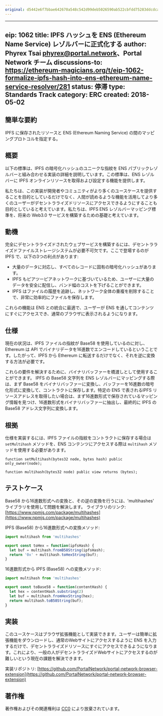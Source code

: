 ```yaml
---
original: d5442e6f7bbae642670a548c542d99deb5026590ab522cbfdd75283ddcdcae98
---
```


---
eip: 1062
title: IPFS ハッシュを ENS (Ethereum Name Service) レゾルバーに正式化する
author: Phyrex Tsai <phyrex@portal.network>、Portal Network チーム
discussions-to: https://ethereum-magicians.org/t/eip-1062-formalize-ipfs-hash-into-ens-ethereum-name-service-resolver/281
status: 停滞
type: Standards Track
category: ERC
created: 2018-05-02
---

## 簡単な要約
IPFS に保存されたリソースと ENS (Ethereum Naming Service) の間のマッピングプロトコルを指定する。

## 概要
以下の標準は、IPFS の暗号化ハッシュのユニークな指紋を ENS パブリックレゾルバーと組み合わせる実装の詳細を説明しています。この標準は、ENS レゾルバーに IPFS オンラインリソースを取得および設定する機能を提供します。

私たちは、この実装が開発者やコミュニティがより多くのユースケースを提供することを目的としているだけでなく、人間が読めるような機能を活用してより多くのユーザーがデセントラライズドリソースにアクセスできるようにすることも目的としていると考えています。私たちは、IPFS ENS レゾルバーマッピング標準を、将来の Web3.0 サービスを構築するための基礎と考えています。

## 動機
完全にデセントラライズドされたウェブサービスを構築するには、デセントラライズドファイルストレージシステムが必要不可欠です。ここで登場するのが IPFS で、以下の3つの利点があります:
- 大量のデータに対応し、すべてのレコードに固有の暗号化ハッシュがあります。
- IPFS もピアツーピアネットワークに基づいているため、ユーザーに大量のデータを安全に配信し、バンド幅のコストを下げることができます。
- IPFS はファイルの履歴を追跡し、ネットワーク全体の重複を削除することで、非常に効率的にファイルを保存します。

これらの機能は ENS との統合に最適で、ユーザーが ENS を通してコンテンツにすぐにアクセスでき、通常のブラウザに表示されるようになります。

## 仕様
現在の状況は、IPFS ファイルの指紋が Base58 を使用しているのに対し、Ethereum は API でバイナリデータを16進数でエンコードしているということです。したがって、IPFS から Ethereum に転送するだけでなく、それを逆に変換する方法が必要です。

これらの要件を解決するために、バイナリバッファーを橋渡しとして使用することができます。
IPFS の Base58 文字列を ENS レゾルバーにマッピングする際は、まず Base58 をバイナリバッファーに変換し、バッファーを16進数の暗号化形式に変換して、コントラクトに保存します。特定の ENS で表されるIPFS リソースアドレスを取得したい場合は、まず16進数形式で保存されているマッピング情報を見つけ、16進数形式をバイナリバッファーに抽出し、最終的に IPFS の Base58 アドレス文字列に変換します。

## 根拠
仕様を実装するには、IPFS ファイルの指紋をコントラクトに保存する場合は `setMultihash` メソッドを、ENS コンテンツにアクセスする際は `multihash` メソッドを使用する必要があります。

```solidity
function setMultihash(bytes32 node, bytes hash) public only_owner(node);
```

```solidity
function multihash(bytes32 node) public view returns (bytes);
```

## テストケース
Base58 から16進数形式への変換と、その逆の変換を行うには、'multihashes' ライブラリを使用して問題を解決します。
ライブラリのリンク: [https://www.npmjs.com/package/multihashes](https://www.npmjs.com/package/multihashes)

IPFS (Base58) から16進数形式への変換メソッド:

```javascript
import multihash from 'multihashes'

export const toHex = function(ipfsHash) {
  let buf = multihash.fromB58String(ipfsHash);
  return '0x' + multihash.toHexString(buf);
}
```

16進数形式から IPFS (Base58) への変換メソッド:

```javascript
import multihash from 'multihashes'

export const toBase58 = function(contentHash) {
  let hex = contentHash.substring(2)
  let buf = multihash.fromHexString(hex);
  return multihash.toB58String(buf);
}
```

## 実装
このユースケースはブラウザ拡張機能として実装できます。ユーザーは簡単に拡張機能をダウンロードし、通常のWebサイトにアクセスするように ENS を入力するだけで、デセントラライズドリソースにすぐにアクセスできるようになります。これにより、一般の人がデセントラライズドWebサイトにアクセスするのが難しいという現在の課題を解決できます。

実装リポジトリ: [https://github.com/PortalNetwork/portal-network-browser-extension](https://github.com/PortalNetwork/portal-network-browser-extension)

## 著作権
著作権およびその関連権利は [CC0](../LICENSE.md) により放棄されています。
